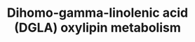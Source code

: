 ---
annotations:
- type: Pathway Ontology
  value: lipid metabolic pathway
authors:
- Lcayer
description: Dihomo-gamma-Linolenic Acid (DGLA) Oxylipin Metabolism
last-edited: 2021-11-30
organisms:
- Homo sapiens
redirect_from:
- /index.php/Pathway:WP5147
- /instance/WP5147
schema-jsonld:
- '@context': https://schema.org/
  '@id': https://wikipathways.github.io/pathways/WP5147.html
  '@type': Dataset
  creator:
    '@type': Organization
    name: WikiPathways
  description: Dihomo-gamma-Linolenic Acid (DGLA) Oxylipin Metabolism
  keywords:
  - ''
  - EPHX2
  - 14-HETrE
  - 14,15-DiHEDE
  - COX-1
  - 11,12-DiHEDE
  - PGD1
  - DGLA
  - LOX
  - TXA1
  - PGF1alpha
  - PGI1
  - 14(15)-EpEDE
  - 8,9-DiHEDE
  - TXB1
  - COX-2
  - 8(9)-EpEDE
  - 11(12)-EpEDE
  - 12-HETrE
  - 8-HpETrE
  - PGE1
  - 8-HETrE
  - 14-HpETrE
  - CYP epoxygenase
  - PGH1
  - 12-HpETrE
  license: CC0
  name: Dihomo-gamma-linolenic acid (DGLA) oxylipin metabolism
seo: CreativeWork
title: Dihomo-gamma-linolenic acid (DGLA) oxylipin metabolism
wpid: WP5147
---